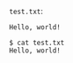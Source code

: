 `test.txt`:

````text example=a
Hello, world!
````

```console example=a
$ cat test.txt
Hello, world!
```
